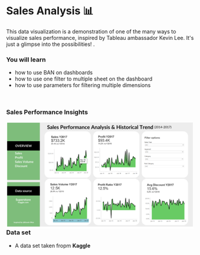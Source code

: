 <p>
  <h1 align="left"><b>Sales Analysis 📊 </b></h1>
<a align="left">This data visualization is a demonstration of one of the many ways to visualize sales performance, inspired by Tableau ambassador Kevin Lee. It's just a glimpse into the possibilities! </a>. 
</p>

### You will learn
-  how to use BAN on dashboards
-  how to use one filter to multiple sheet on the dashboard
-  how to use parameters for filtering multiple dimensions

  <br>

  
### Sales Performance Insights 
<a target="">
  <img align="left" alt="" src="https://github.com/DJJamsran/images/blob/main/dashboard_sales_analysis.png" width="1000"/>
</a>



  ### Data set
- A data set taken fropm **Kaggle** 
